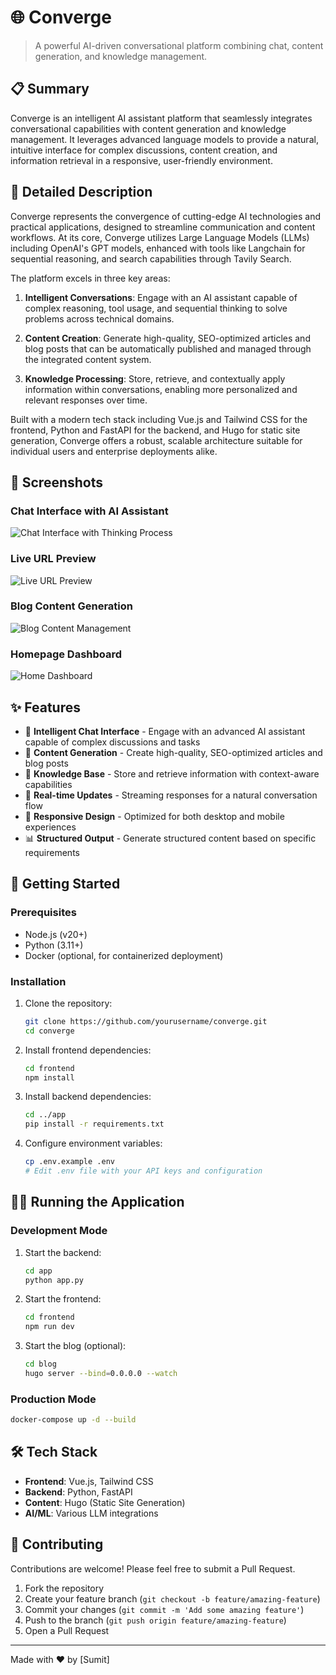 # 🌐 Converge

> A powerful AI-driven conversational platform combining chat, content generation, and knowledge management.

## 📋 Summary

Converge is an intelligent AI assistant platform that seamlessly integrates conversational capabilities with content generation and knowledge management. It leverages advanced language models to provide a natural, intuitive interface for complex discussions, content creation, and information retrieval in a responsive, user-friendly environment.

## 📖 Detailed Description

Converge represents the convergence of cutting-edge AI technologies and practical applications, designed to streamline communication and content workflows. At its core, Converge utilizes Large Language Models (LLMs) including OpenAI's GPT models, enhanced with tools like Langchain for sequential reasoning, and search capabilities through Tavily Search.

The platform excels in three key areas:

1. **Intelligent Conversations**: Engage with an AI assistant capable of complex reasoning, tool usage, and sequential thinking to solve problems across technical domains.

2. **Content Creation**: Generate high-quality, SEO-optimized articles and blog posts that can be automatically published and managed through the integrated content system.

3. **Knowledge Processing**: Store, retrieve, and contextually apply information within conversations, enabling more personalized and relevant responses over time.

Built with a modern tech stack including Vue.js and Tailwind CSS for the frontend, Python and FastAPI for the backend, and Hugo for static site generation, Converge offers a robust, scalable architecture suitable for individual users and enterprise deployments alike.

## 📸 Screenshots

### Chat Interface with AI Assistant

![Chat Interface with Thinking Process](./images/thinking.png)

### Live URL Preview

![Live URL Preview](./images/live_url.png)

### Blog Content Generation

![Blog Content Management](./images/blog.png)

### Homepage Dashboard

![Home Dashboard](./images/home.png)

## ✨ Features

- 🤖 **Intelligent Chat Interface** - Engage with an advanced AI assistant capable of complex discussions and tasks
- 📝 **Content Generation** - Create high-quality, SEO-optimized articles and blog posts
- 🧠 **Knowledge Base** - Store and retrieve information with context-aware capabilities
- 🔄 **Real-time Updates** - Streaming responses for a natural conversation flow
- 📱 **Responsive Design** - Optimized for both desktop and mobile experiences
- 📊 **Structured Output** - Generate structured content based on specific requirements

## 🚀 Getting Started

### Prerequisites

- Node.js (v20+)
- Python (3.11+)
- Docker (optional, for containerized deployment)

### Installation

1. Clone the repository:

   ```bash
   git clone https://github.com/yourusername/converge.git
   cd converge
   ```

2. Install frontend dependencies:

   ```bash
   cd frontend
   npm install
   ```

3. Install backend dependencies:

   ```bash
   cd ../app
   pip install -r requirements.txt
   ```

4. Configure environment variables:
   ```bash
   cp .env.example .env
   # Edit .env file with your API keys and configuration
   ```

## 🏃‍♂️ Running the Application

### Development Mode

1. Start the backend:

   ```bash
   cd app
   python app.py
   ```

2. Start the frontend:

   ```bash
   cd frontend
   npm run dev
   ```

3. Start the blog (optional):
   ```bash
   cd blog
   hugo server --bind=0.0.0.0 --watch
   ```

### Production Mode

```bash
docker-compose up -d --build
```

## 🛠️ Tech Stack

- **Frontend**: Vue.js, Tailwind CSS
- **Backend**: Python, FastAPI
- **Content**: Hugo (Static Site Generation)
- **AI/ML**: Various LLM integrations

## 🤝 Contributing

Contributions are welcome! Please feel free to submit a Pull Request.

1. Fork the repository
2. Create your feature branch (`git checkout -b feature/amazing-feature`)
3. Commit your changes (`git commit -m 'Add some amazing feature'`)
4. Push to the branch (`git push origin feature/amazing-feature`)
5. Open a Pull Request

---

Made with ❤️ by [Sumit]
